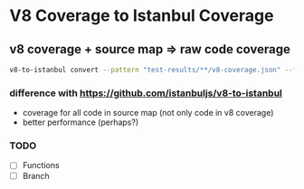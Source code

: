 # V8 Coverage to Istanbul Coverage

## v8 coverage + source map => raw code coverage

```bash
v8-to-istanbul convert --pattern "test-results/**/v8-coverage.json" --filters "{xxx.min.js}" --output ./ --merge --use-local
```

### difference with https://github.com/istanbuljs/v8-to-istanbul

- coverage for all code in source map (not only code in v8 coverage)
- better performance (perhaps?)


### TODO

* [ ] Functions
* [ ] Branch